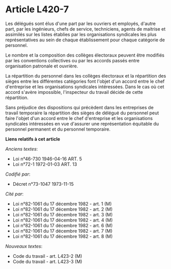 # Article L420-7

Les délégués sont élus d'une part par les ouvriers et employés, d'autre part, par les ingénieurs, chefs de service,
techniciens, agents de maitrise et assimilés sur les listes établies par les organisations syndicales les plus
représentatives au sein de chaque établissement pour chaque catégorie de personnel.

Le nombre et la composition des collèges électoraux peuvent être modifiés par les conventions collectives ou par les accords
passés entre organisation patronale et ouvrière.

La répartition du personnel dans les collèges électoraux et la répartition des sièges entre les différentes catégories font
l'objet d'un accord entre le chef d'entreprise et les organisations syndicales intéressées. Dans le cas où cet accord s'avère
impossible, l'inspecteur du travail décide de cette répartition.

Sans préjudice des dispositions qui précèdent dans les entreprises de travail temporaire la répartition des sièges de délégué
du personnel peut faire l'objet d'un accord entre le chef d'entreprise et les organisations syndicales intéressées en vue
d'assurer une représentation équitable du personnel permanent et du personnel temporaire.

**Liens relatifs à cet article**

_Anciens textes_:

  - Loi n°46-730 1946-04-16 ART. 5
  - Loi n°72-1 1972-01-03 ART. 13

_Codifié par_:

  - Décret n°73-1047 1973-11-15

_Cité par_:

  - Loi n°82-1061 du 17 décembre 1982 - art. 1 (M)
  - Loi n°82-1061 du 17 décembre 1982 - art. 2 (M)
  - Loi n°82-1061 du 17 décembre 1982 - art. 3 (M)
  - Loi n°82-1061 du 17 décembre 1982 - art. 4 (M)
  - Loi n°82-1061 du 17 décembre 1982 - art. 6 (M)
  - Loi n°82-1061 du 17 décembre 1982 - art. 7 (M)
  - Loi n°82-1061 du 17 décembre 1982 - art. 8 (M)

_Nouveaux textes_:

  - Code du travail - art. L423-2 (M)
  - Code du travail - art. L423-3 (M)
